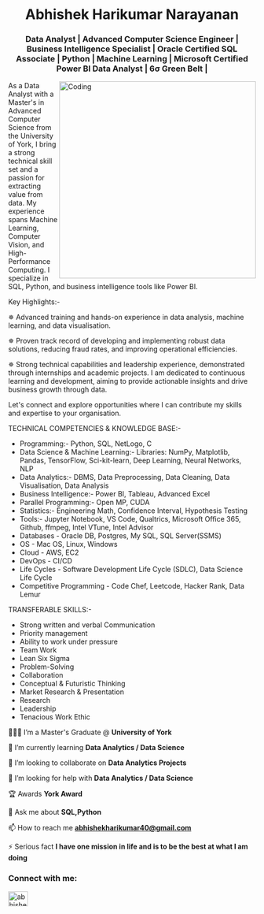 <h1 align="center">Abhishek Harikumar Narayanan</h1>
<h3 align="center">Data Analyst | Advanced Computer Science Engineer | Business Intelligence Specialist | Oracle Certified SQL Associate | Python | Machine Learning | Microsoft Certified Power BI Data Analyst | 6σ Green Belt |</h3>
<img align="right" alt="Coding" width="400" src="https://www.folio3.ai/blog/wp-content/uploads/2023/07/Unleashing-the-Power-of-Big-Data-Predictive-Analytics-How-Businesses-Can-Gain-a-Competitive-Edge-800x533.jpg">

As a Data Analyst with a Master's in Advanced Computer Science from the University of York, I bring a strong technical skill set and a passion for extracting value from data. My experience spans Machine Learning, Computer Vision, and High-Performance Computing. I specialize in SQL, Python, and business intelligence tools like Power BI. 

Key Highlights:-

✵ Advanced training and hands-on experience in data analysis, machine learning, and data visualisation. 

✵ Proven track record of developing and implementing robust data solutions, reducing fraud rates, and improving operational efficiencies. 

✵ Strong technical capabilities and leadership experience, demonstrated through internships and academic projects. I am dedicated to continuous learning and development, aiming to provide actionable insights and drive business growth through data.

Let's connect and explore opportunities where I can contribute my skills and expertise to your organisation. 

TECHNICAL COMPETENCIES & KNOWLEDGE BASE:-

- Programming:- Python, SQL, NetLogo, C 
- Data Science & Machine Learning:- Libraries: NumPy, Matplotlib, Pandas, TensorFlow, Sci-kit-learn, Deep Learning, Neural Networks, NLP
- Data Analytics:- DBMS, Data Preprocessing, Data Cleaning, Data Visualisation, Data Analysis 
- Business Intelligence:- Power BI, Tableau, Advanced Excel
- Parallel Programming:- Open MP, CUDA
- Statistics:- Engineering Math, Confidence Interval, Hypothesis Testing
- Tools:- Jupyter Notebook, VS Code, Qualtrics, Microsoft Office 365, Github, ffmpeg, Intel VTune, Intel Advisor
- Databases - Oracle DB, Postgres, My SQL, SQL Server(SSMS)
- OS - Mac OS, Linux, Windows
- Cloud - AWS, EC2
- DevOps - CI/CD
- Life Cycles - Software Development Life Cycle (SDLC), Data Science Life Cycle
- Competitive Programming - Code Chef, Leetcode, Hacker Rank, Data Lemur

TRANSFERABLE SKILLS:-

- Strong written and verbal Communication
- Priority management
- Ability to work under pressure
- Team Work
- Lean Six Sigma
- Problem-Solving
- Collaboration
- Conceptual & Futuristic Thinking
- Market Research & Presentation 
- Research
- Leadership
- Tenacious Work Ethic

👨🏻‍🎓 I’m a Master's Graduate @ **University of York**


🌱 I’m currently learning **Data Analytics / Data Science**


👯 I’m looking to collaborate on **Data Analytics Projects**


🤝 I’m looking for help with **Data Analytics / Data Science**


🏆 Awards  **York Award**


💬 Ask me about **SQL,Python**


📫 How to reach me **abhishekharikumar40@gmail.com**


⚡ Serious fact **I have one mission in life and is to be the best at what I am doing**

<h3 align="left">Connect with me:</h3>
<p align="left">
<a href="https://linkedin.com/in/abhishek harikumar" target="blank"><img align="center" src="https://raw.githubusercontent.com/rahuldkjain/github-profile-readme-generator/master/src/images/icons/Social/linked-in-alt.svg" alt="abhishek harikumar" height="30" width="40" /></a>
</p>



